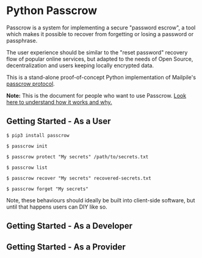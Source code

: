 # Python Passcrow

Passcrow is a system for implementing a secure "password escrow", a tool
which makes it possible to recover from forgetting or losing a password
or passphrase.

The user experience should be similar to the "reset password" recovery
flow of popular online services, but adapted to the needs of Open Source,
decentralization and users keeping locally encrypted data.

This is a stand-alone proof-of-concept Python implementation of Mailpile's
[passcrow protocol](docs/README.md).

**Note:** This is the document for people who want to use Passcrow.
[Look here to understand how it works and why.](docs/README.md)


## Getting Started - As a User

    $ pip3 install passcrow

    $ passcrow init
    
    $ passcrow protect "My secrets" /path/to/secrets.txt

    $ passcrow list

    $ passcrow recover "My secrets" recovered-secrets.txt

    $ passcrow forget "My secrets"

Note, these behaviours should ideally be built into client-side software,
but until that happens users can DIY like so.


## Getting Started - As a Developer


## Getting Started - As a Provider






